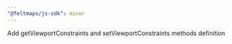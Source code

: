 ```yaml
---
"@feltmaps/js-sdk": minor
---
```


Add getViewportConstraints and setViewportConstraints methods definition
